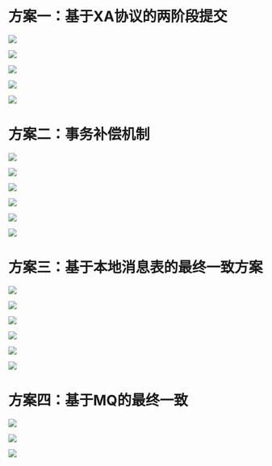 # 方案一：基于XA协议的两阶段提交

![](img\54.png)

![](img\55.png)



![](img\56.png)

![](img\57.png)



![](img\58.png)

# 方案二：事务补偿机制

![](img\59.png)

![](img\60.png)

![](img\61.png)

![](img\62.png)

![](img\63.png)

![](img\64.png)

# 方案三：基于本地消息表的最终一致方案

![](img\65.png)

![](img\66.png)

![](img\67.png)

![](img\68.png)

![](img\69.png)

![](img\70.png)

# 方案四：基于MQ的最终一致

![](img\71.png)

![](img\72.png)

![](img\73.png)